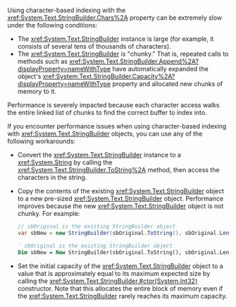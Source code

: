 Using character-based indexing with the <xref:System.Text.StringBuilder.Chars%2A> property can be extremely slow under the following conditions:

- The <xref:System.Text.StringBuilder> instance is large (for example, it consists of several tens of thousands of characters).
- The <xref:System.Text.StringBuilder> is "chunky." That is, repeated calls to methods such as <xref:System.Text.StringBuilder.Append%2A?displayProperty=nameWithType> have automatically expanded the object's <xref:System.Text.StringBuilder.Capacity%2A?displayProperty=nameWithType> property and allocated new chunks of memory to it.

Performance is severely impacted because each character access walks the entire linked list of chunks to find the correct buffer to index into.

If you encounter performance issues when using character-based indexing with <xref:System.Text.StringBuilder> objects, you can use any of the following workarounds:

- Convert the <xref:System.Text.StringBuilder> instance to a <xref:System.String> by calling the <xref:System.Text.StringBuilder.ToString%2A> method, then access the characters in the string.

- Copy the contents of the existing <xref:System.Text.StringBuilder> object to a new pre-sized <xref:System.Text.StringBuilder> object. Performance improves because the new <xref:System.Text.StringBuilder> object is not chunky. For example:

   ```csharp
   // sbOriginal is the existing StringBuilder object
   var sbNew = new StringBuilder(sbOriginal.ToString(), sbOriginal.Length);
   ```
   ```vb
   ' sbOriginal is the existing StringBuilder object
   Dim sbNew = New StringBuilder(sbOriginal.ToString(), sbOriginal.Length)
   ```
- Set the initial capacity of the <xref:System.Text.StringBuilder> object to a value that is approximately equal to its maximum expected size by calling the <xref:System.Text.StringBuilder.#ctor(System.Int32)> constructor. Note that this allocates the entire block of memory even if the <xref:System.Text.StringBuilder> rarely reaches its maximum capacity.
